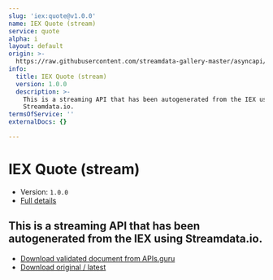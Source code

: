 ```yaml
---
slug: 'iex:quote@v1.0.0'
name: IEX Quote (stream)
service: quote
alpha: i
layout: default
origin: >-
  https://raw.githubusercontent.com/streamdata-gallery-master/asyncapi/master/_listings/iex/iex-quote-stream-async.md
info:
  title: IEX Quote (stream)
  version: 1.0.0
  description: >-
    This is a streaming API that has been autogenerated from the IEX using
    Streamdata.io.
termsOfService: ''
externalDocs: {}

---
```

# IEX Quote (stream)

* Version: `1.0.0`
* [Full details](../html/iex:quote@v1.0.0.html)



## This is a streaming API that has been autogenerated from the IEX using Streamdata.io.



* [Download validated document from APIs.guru](https://raw.githubusercontent.com/APIs-guru/asyncapi-directory/master/docs/APIs/iex%3Aquote%40v1.0.0.yaml)
* [Download original / latest](https://raw.githubusercontent.com/streamdata-gallery-master/asyncapi/master/_listings/iex/iex-quote-stream-async.md)

<script type="application/ld+json">
{
  "@context": "http://schema.org/",
  "@type": "WebAPI",
  "description": "This is a streaming API that has been autogenerated from the IEX using Streamdata.io.",
  "documentation": "",

  "name": "IEX Quote (stream)"
}
</script>
